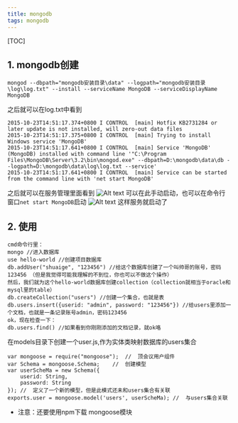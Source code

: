 ```yaml
---
title: mongodb
tags: mongodb
---
```


[TOC]

## 1. mongodb创建
```
mongod --dbpath="mongodb安装目录\data" --logpath="mongodb安装目录\log\log.txt" --install --serviceName MongoDB --serviceDisplayName MongoDB
```
之后就可以在log.txt中看到
```
2015-10-23T14:51:17.374+0800 I CONTROL  [main] Hotfix KB2731284 or later update is not installed, will zero-out data files
2015-10-23T14:51:17.375+0800 I CONTROL  [main] Trying to install Windows service 'MongoDB'
2015-10-23T14:51:17.641+0800 I CONTROL  [main] Service 'MongoDB' (MongoDB) installed with command line '"C:\Program Files\MongoDB\Server\3.2\bin\mongod.exe" --dbpath=D:\mongodb\data\db --logpath=D:\mongodb\data\log\log.txt --service'
2015-10-23T14:51:17.641+0800 I CONTROL  [main] Service can be started from the command line with 'net start MongoDB'
```
之后就可以在服务管理里面看到
![Alt text](./1445583474158.png)
可以在此手动启动，也可以在命令行窗口```net start MongoDB```启动
![Alt text](./1445583584543.png)
这样服务就启动了
## 2. 使用
```
cmd命令行里：
mongo //进入数据库
use hello-world //创建项目数据库
db.addUser("shuaige", "123456") //给这个数据库创建了一个叫帅哥的账号，密码123456 （但是我觉得可能我理解的不到位，你也可以不做这个操作）
然后，我们就为这个hello-world数据库创建collection（collection就相当于oracle和mysql里的table）
db.createCollection("users") //创建一个集合，也就是表
db.users.insert({userid: "admin", password: "123456"}) //给users里添加一个文档，也就是一条记录账号admin，密码123456
ok，现在检查一下：
db.users.find() //如果看到你刚刚添加的文档记录，就ok咯
```
在models目录下创建一个user.js,作为实体类映射数据库的users集合 
```
var mongoose = require("mongoose");  //  顶会议用户组件
var Schema = mongoose.Schema;    //  创建模型
var userScheMa = new Schema({
    userid: String,
    password: String
}); //  定义了一个新的模型，但是此模式还未和users集合有关联
exports.user = mongoose.model('users', userScheMa); //  与users集合关联
```
- 注意：还要使用npm下载 mongoose模块